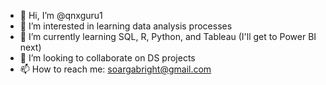 - 👋 Hi, I’m @qnxguru1
- 👀 I’m interested in learning data analysis processes
- 🌱 I’m currently learning SQL, R, Python, and Tableau (I'll get to Power BI next)
- 💞️ I’m looking to collaborate on DS projects
- 📫 How to reach me: soargabright@gmail.com

<!---
qnxguru1/qnxguru1 is a ✨ special ✨ repository because its `README.md` (this file) appears on your GitHub profile.
You can click the Preview link to take a look at your changes.
--->
